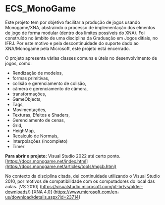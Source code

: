 # ECS_MonoGame

Este projeto tem por objetivo facilitar a produção de jogos usando Monogame/XNA, abstraindo o processo de implementação dos elmentos de jogo de forma modular (dentro dos limites possíveis do XNA).
Foi construído no âmbito de uma disciplina da Graduação em Jogos ditiais, no IFRJ. Por este motivo e pela descontinuidade do suporte dado ao XNA/Monogame pela Microsoft, este projeto está encerrado.

O projeto apresenta  várias classes comuns e úteis no desenvolvimento de jogos, como:
- Rendização de modelos,
- formas primitivas,
- colisão e gerenciamento de colisão,
- câmera e gerenciamento de câmera,
- transformações, 
- GameObjects,
- Tags,
- Movimentações,
- Texturas, Efeitos e Shaders,
- Gerenciamento de cenas,
- Grid,
- HeighMap,
- Recalculo de Normais,
- Interpolações (incompleto)
- Timer
  

**Para abrir o projeto:** 
Visual Studio 2022 até certo ponto.
[https://docs.monogame.net/index.html](https://docs.monogame.net/articles/tools/mgcb.html)

No contexto da disciplina citada, dei continuidade utilizando o Visual Studio 2010, por motivos de compatibilidade com os computadores do local das aulas.
[VS 2010] (https://visualstudio.microsoft.com/pt-br/vs/older-downloads/)
[XNA 4.0] (https://www.microsoft.com/en-us/download/details.aspx?id=23714)




